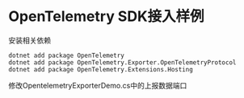 # OpenTelemetry SDK接入样例
安装相关依赖
```
dotnet add package OpenTelemetry
dotnet add package OpenTelemetry.Exporter.OpenTelemetryProtocol
dotnet add package OpenTelemetry.Extensions.Hosting
```
修改OpentelemetryExporterDemo.cs中的上报数据端口